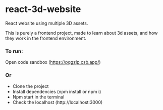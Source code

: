 # react-3d-website

React website using multiple 3D assets.

This is purely a frontend project, made to learn about 3d assets, and how they work in the frontend environment.

### To run:
Open code sandbox (https://pqgzlp.csb.app/)
### Or
* Clone the project
* Install dependencies (npm install or npm i)
* Npm start in the terminal
* Check the localhost (http://localhost:3000)
